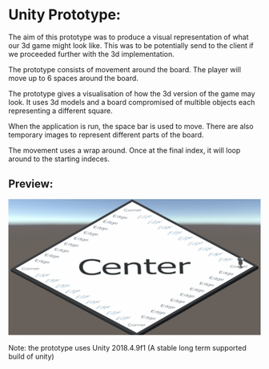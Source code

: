 # Unity Prototype:

The aim of this prototype was to produce a visual representation of what our 3d game might look like. This was to be potentially send to the client if we proceeded further with the 3d implementation.

The prototype consists of movement around the board. The player will move up to 6 spaces around the board.

The prototype gives a visualisation of how the 3d version of the game may look. It uses 3d models and a board compromised of multible objects each representing a different square.

When the application is run, the space bar is used to move. There are also temporary images to represent different parts of the board.

The movement uses a wrap around. Once at the final index, it will loop around to the starting indeces.

## Preview:

![img](preview.gif "A preview of the prototype")

Note: the prototype uses Unity 2018.4.9f1 (A stable long term supported build of unity)
